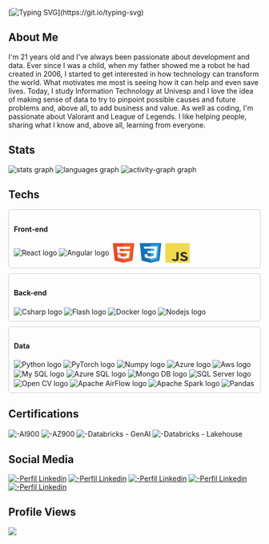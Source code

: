 [![Typing SVG](https://readme-typing-svg.herokuapp.com/?color=ffffff&size=35&center=true&vCenter=true&width=2000&lines=Se+você+entender+o+que+está+aqui,+parabéns,+você+também+é+um(a)+herói(a)+dos+dados!+:%29;Hello,+Be-Welcome!+:%29;)](https://git.io/typing-svg)

<h2 align="left">About Me</h2>

<p align="left">I'm 21 years old and I've always been passionate about development and data. Ever since I was a child, when my father showed me a robot he had created in 2006, I started to get interested in how technology can transform the world. What motivates me most is seeing how it can help and even save lives. Today, I study Information Technology at Univesp and I love the idea of making sense of data to try to pinpoint possible causes and future problems and, above all, to add business and value. As well as coding, I'm passionate about Valorant and League of Legends. I like helping people, sharing what I know and, above all, learning from everyone.</p>

<h2 align="left">Stats</h2>

<div align="left">
  <img src="https://github-readme-stats.vercel.app/api?username=pablohenrr&hide_title=false&hide_rank=false&show_icons=true&include_all_commits=true&count_private=true&disable_animations=false&theme=noctis_minimus&locale=en&hide_border=false&order=1" height="150" alt="stats graph"  />
  <img src="https://github-readme-stats.vercel.app/api/top-langs?username=pablohenrr&locale=en&hide_title=false&layout=compact&card_width=320&langs_count=5&theme=noctis_minimus&hide_border=false&order=2" height="150" alt="languages graph"  />
  <img src="https://github-readme-activity-graph.vercel.app/graph?username=pablohenrr&radius=16&theme=noctis-minimus&area=true&order=5" height="300" alt="activity-graph graph"  />
</div>

<h2 align="left">Techs</h2>

 <div style="border: 1px solid #ccc; border-radius: 5px; padding: 10px; margin-bottom: 10px;">
    <h4>Front-end</h4>
    <img align="center" alt="React logo" height="40" width="50" src="https://cdn.jsdelivr.net/gh/devicons/devicon/icons/react/react-original.svg" />
    <img align="center" alt="Angular logo" height="40" width="50" src="https://cdn.jsdelivr.net/gh/devicons/devicon/icons/angular/angular-original.svg" />
    <img align="center" alt="HTML logo" height="40" width="50" src="https://raw.githubusercontent.com/devicons/devicon/master/icons/html5/html5-original.svg">
    <img align="center" alt="CSS logo" height="40" width="50" src="https://raw.githubusercontent.com/devicons/devicon/master/icons/css3/css3-original.svg">
    <img align="center" alt="JavaScript logo" height="40" width="50" src="https://raw.githubusercontent.com/devicons/devicon/master/icons/javascript/javascript-original.svg">
  </div>
  <div style="border: 1px solid #ccc; border-radius: 5px; padding: 10px; margin-bottom: 10px;">
    <h4>Back-end</h4>
    <img align="center" alt="Csharp logo" height="40" width="50" src="https://cdn.jsdelivr.net/gh/devicons/devicon/icons/csharp/csharp-original.svg" />
    <img align="center" alt="Flash logo" height="40" width="50" src="https://cdn.jsdelivr.net/gh/devicons/devicon/icons/flask/flask-original.svg" />
    <img align="center" alt="Docker logo" height="40" width="50" src="https://cdn.jsdelivr.net/gh/devicons/devicon/icons/docker/docker-original.svg">
    <img align="center" alt="Nodejs logo" height="40" width="50" src="https://cdn.jsdelivr.net/gh/devicons/devicon/icons/nodejs/nodejs-original.svg">
  </div>
  <div style="border: 1px solid #ccc; border-radius: 5px; padding: 10px; margin-bottom: 10px;">
    <h4>Data</h4>
    <img align="center" alt="Python logo" height="40" width="50" src="https://cdn.jsdelivr.net/gh/devicons/devicon/icons/python/python-original.svg" />
    <img align="center" alt="PyTorch logo" height="40" width="50" src="https://cdn.jsdelivr.net/gh/devicons/devicon/icons/pytorch/pytorch-original.svg" />
    <img align="center" alt="Numpy logo" height="40" width="50" src="https://cdn.jsdelivr.net/gh/devicons/devicon/icons/numpy/numpy-original.svg">
    <img align="center" alt="Azure logo" height="40" width="50" src="https://skillicons.dev/icons?i=azure">
    <img align="center" alt="Aws logo" height="40" width="50" src="https://skillicons.dev/icons?i=aws">
    <img align="center" alt="My SQL logo" height="40" width="50" src="https://cdn.jsdelivr.net/gh/devicons/devicon/icons/mysql/mysql-original-wordmark.svg" />
    <img align="center" alt="Azure SQL logo" height="40" width="50" src="https://cdn.jsdelivr.net/gh/devicons/devicon@latest/icons/azuresqldatabase/azuresqldatabase-original.svg" />
    <img align="center" alt="Mongo DB logo" height="40" width="50" src="https://cdn.jsdelivr.net/gh/devicons/devicon/icons/mongodb/mongodb-original.svg" />
    <img align="center" alt="SQL Server logo" height="40" width="50" src="https://cdn.jsdelivr.net/gh/devicons/devicon/icons/microsoftsqlserver/microsoftsqlserver-plain.svg" />
    <img align="center" alt="Open CV logo" height="40" width="50" src="https://cdn.jsdelivr.net/gh/devicons/devicon/icons/opencv/opencv-original.svg" />
    <img align="center" alt="Apache AirFlow logo" height="40" width="50" src="https://cdn.jsdelivr.net/gh/devicons/devicon/icons/apacheairflow/apacheairflow-original.svg" />
    <img align="center" alt="Apache Spark logo" height="40" width="50" src="https://cdn.jsdelivr.net/gh/devicons/devicon/icons/apachespark/apachespark-original.svg" />
    <img align="center" alt="Pandas" height="40" width="50" src="https://cdn.jsdelivr.net/gh/devicons/devicon/icons/pandas/pandas-original.svg" />
  </div>

<div style="display: inline_block">
  <h2>Certifications</h2>
  <img align="center" alt="-AI900" height="70" width="70" src="https://images.credly.com/size/220x220/images/4136ced8-75d5-4afb-8677-40b6236e2672/azure-ai-fundamentals-600x600.png" />
  <img align="center" alt="-AZ900" height="70" width="70" src="https://learn.microsoft.com/pt-br/media/learn/certification/badges/microsoft-certified-fundamentals-badge.svg" />
  <img align="center" alt="-Databricks - GenAI" height="75" width="70" src="https://api.accredible.com/v1/frontend/credential_website_embed_image/badge/112784198" />
  <img align="center" alt="-Databricks - Lakehouse" height="75" width="70" src="https://api.accredible.com/v1/frontend/credential_website_embed_image/badge/112582749" />
</div>

<div style="display: inline_block">
  <h2>Social Media</h2>
  <a href="https://www.linkedin.com/in/pablo-henrique-de-souza-a48125239/" target="_blank"><img alt="-Perfil Linkedin" height="40" width="50" src="https://raw.githubusercontent.com/maurodesouza/profile-readme-generator/master/src/assets/icons/social/linkedin/default.svg" target="_blank"></a>
  <a href="https://www.youtube.com/@p4blinz" target="_blank"><img alt="-Perfil Linkedin" height="40" width="50" src="https://raw.githubusercontent.com/maurodesouza/profile-readme-generator/master/src/assets/icons/social/youtube/default.svg" target="_blank"></a>
  <a href="mailto:pablo.souzanegocios@outlook.com" target="_blank"><img alt="-Perfil Linkedin" height="40" width="50" src="https://raw.githubusercontent.com/maurodesouza/profile-readme-generator/master/src/assets/icons/social/microsoft-outlook/default.svg" target="_blank"></a>
  <a href="https://www.instagram.com/pablinsouza_" target="_blank"><img alt="-Perfil Linkedin" height="40" width="50" src="https://raw.githubusercontent.com/maurodesouza/profile-readme-generator/master/src/assets/icons/social/instagram/default.svg" target="_blank"></a>
  <a href="https://www.twitch.tv/p4blinz" target="_blank"><img alt="-Perfil Linkedin" height="40" width="50" src="https://raw.githubusercontent.com/maurodesouza/profile-readme-generator/master/src/assets/icons/social/twitch/default.svg" target="_blank"></a>

<h2 align="left">Profile Views</h2>

<div align="left">
  <img src="https://profile-counter.glitch.me/pablohenrr/count.svg?"  />
</div>
